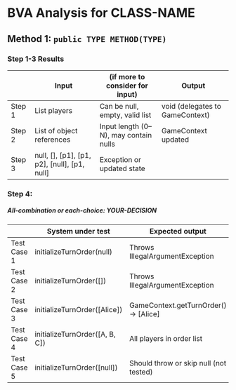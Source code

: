# BVA Analysis for CLASS-NAME

## Method 1: ```public TYPE METHOD(TYPE)```
### Step 1-3 Results
|        | Input                                        | (if more to consider for input)       | Output                          |
| ------ | -------------------------------------------- | ------------------------------------- | ------------------------------- |
| Step 1 | List<Player> players                         | Can be null, empty, valid list        | void (delegates to GameContext) |
| Step 2 | List of object references                    | Input length (0–N), may contain nulls | GameContext updated             |
| Step 3 | null, [], [p1], [p1, p2], [null], [p1, null] | Exception or updated state            |                                 |
### Step 4:
##### All-combination or each-choice: YOUR-DECISION

|             | System under test              | Expected output                        | Implemented? |
| ----------- | ------------------------------ | -------------------------------------- | ------------ |
| Test Case 1 | initializeTurnOrder(null)      | Throws IllegalArgumentException        | Yes          |
| Test Case 2 | initializeTurnOrder([])        | Throws IllegalArgumentException        | Yes          |
| Test Case 3 | initializeTurnOrder([Alice])   | GameContext.getTurnOrder() → [Alice]   | Yes          |
| Test Case 4 | initializeTurnOrder([A, B, C]) | All players in order list              | Yes          |
| Test Case 5 | initializeTurnOrder([null])    | Should throw or skip null (not tested) | Yes          |

